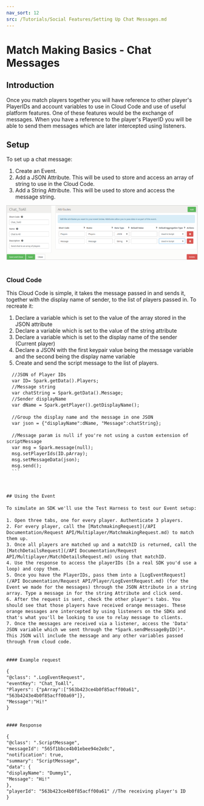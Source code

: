 ```yaml
---
nav_sort: 12
src: /Tutorials/Social Features/Setting Up Chat Messages.md
---
```


# Match Making Basics - Chat Messages

## Introduction

Once you match players together you will have reference to other player's PlayerIDs and account variables to use in Cloud Code and use of useful platform features. One of these features would be the exchange of messages. When you have a reference to the player's PlayerID you will be able to send them messages which are later intercepted using listeners.  

## Setup

To set up a chat message:

  1. Create an Event.
  2. Add a JSON Attribute. This will be used to store and access an array of string to use in the Cloud Code.
  3. Add a String Attribute. This will be used to store and access the message string.

![](img/MatchMessage/2.png)
 

### Cloud Code

This Cloud Code is simple, it takes the message passed in and sends it, together with the display name of sender, to the list of players passed in. To recreate it:

  1. Declare a variable which is set to the value of the array stored in the JSON attribute
  2. Declare a variable which is set to the value of the string attribute
  3. Declare a variable which is set to the display name of the sender (Current player)
  4. Declare a JSON with the first keypair value being the message variable and the second being the display name variable
  5. Create and send the script message to the list of players.



  ```    
    //JSON of Player IDs
    var ID= Spark.getData().Players;
    //Message string
    var chatString = Spark.getData().Message;
    //Sender displayName
    var dName = Spark.getPlayer().getDisplayName();

    //Group the display name and the message in one JSON
    var json = {"displayName":dName, "Message":chatString};

    //Message param is null if you're not using a custom extension of scriptMessage
    var msg = Spark.message(null);
    msg.setPlayerIds(ID.pArray);
    msg.setMessageData(json);
    msg.send();
    ```

 

## Using the Event

To simulate an SDK we'll use the Test Harness to test our Event setup:

  1. Open three tabs, one for every player. Authenticate 3 players.
  2. For every player, call the [MatchmakingRequest](/API Documentation/Request API/Multiplayer/MatchmakingRequest.md) to match them up.
  3. Once all players are matched up and a matchID is returned, call the [MatchDetailsRequest](/API Documentation/Request API/Multiplayer/MatchDetailsRequest.md) using that matchID.
  4. Use the response to access the playerIDs (In a real SDK you'd use a loop) and copy them.
  5. Once you have the PlayerIDs, pass them into a [LogEventRequest](/API Documentation/Request API/Player/LogEventRequest.md) (for the Event we made for the messages) through the JSON Attribute in a string array. Type a message in for the string Attribute and click send.
  6. After the request is sent, check the other player's tabs. You should see that those players have received orange messages. These orange messages are intercepted by using listeners on the SDKs and that's what you'll be looking to use to relay message to clients.
  7. Once the messages are received via a listener, access the 'Data' JSON variable which we sent through the *Spark.sendMessageByID()*. This JSON will include the message and any other variables passed through from cloud code.


#### Example request

```
    {
    "@class": ".LogEventRequest",
    "eventKey": "Chat_ToAll",
    "Players": {"pArray":["563b423ce4b0f85acff00a61",
    "563b4243e4b0f85acff00a69"]},
    "Message":"Hi!"
    }

```

#### Response

```
    {
    "@class": ".ScriptMessage",
    "messageId": "565f1bbce4b01ebee94e2e8c",
    "notification": true,
    "summary": "ScriptMessage",
    "data": {
    "displayName": "Dummy1",
    "Message": "Hi!"
    },
    "playerId": "563b423ce4b0f85acff00a61" //The receiving player's ID
    }

```
